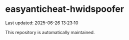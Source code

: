 # easyanticheat-hwidspoofer

Last updated: 2025-06-26 13:23:10

This repository is automatically maintained.
